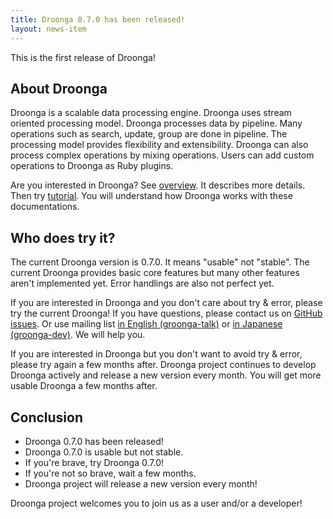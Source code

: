 ```yaml
---
title: Droonga 0.7.0 has been released!
layout: news-item
---
```


This is the first release of Droonga!

## About Droonga

Droonga is a scalable data processing engine. Droonga uses stream oriented processing model. Droonga processes data by pipeline. Many operations such as search, update, group are done in pipeline. The processing model provides flexibility and extensibility. Droonga can also process complex operations by mixing operations. Users can add custom operations to Droonga as Ruby plugins.

Are you interested in Droonga? See [overview](/overview/). It describes more details. Then try [tutorial](/tutorial/). You will understand how Droonga works with these documentations.

## Who does try it?

The current Droonga version is 0.7.0. It means "usable" not "stable". The current Droonga provides basic core features but many other features aren't implemented yet. Error handlings are also not perfect yet.

If you are interested in Droonga and you don't care about try & error, please try the current Droonga! If you have questions, please contact us on [GitHub issues](https://github.com/droonga/fluent-plugin-droonga/issues/). Or use mailing list [in English (groonga-talk)](https://lists.sourceforge.net/lists/listinfo/groonga-talk) or [in Japanese (groonga-dev)](http://lists.sourceforge.jp/mailman/listinfo/groonga-dev). We will help you.

If you are interested in Droonga but you don't want to avoid try & error, please try again a few months after. Droonga project continues to develop Droonga actively and release a new version every month. You will get more usable Droonga a few months after.

## Conclusion

 * Droonga 0.7.0 has been released!
 * Droonga 0.7.0 is usable but not stable.
 * If you're brave, try Droonga 0.7.0!
 * If you're not so brave, wait a few months.
 * Droonga project will release a new version every month!

Droonga project welcomes you to join us as a user and/or a developer!
